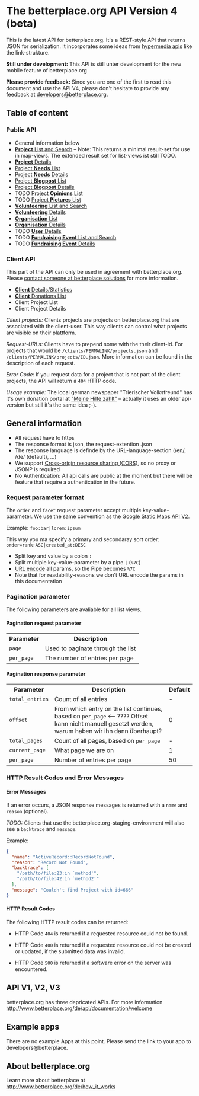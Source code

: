 # The betterplace.org API Version 4 (beta)

This is the latest API for betterplace.org. It's a REST-style API that returns
JSON for serialization.
It incorporates some ideas from [hypermedia apis](https://www.google.de/search?q=hypermedia+api)
like the link-strukture.

**Still under development:** This API is still unter development for
the new mobile feature of betterplace.org

**Please provide feedback:** Since you are one of the first to read this
document and use the API V4, please don't hesitate to provide any feedback at
developers@betterplace.org.


## Table of content

### Public API

* General information below
* [**Project** List and Search](sections/project_list.md) – Note: This returns a minimal result-set for use in map-views. The extended result set for list-views ist still TODO.
* [**Project** Details](sections/project_details.md)
* [Project **Needs** List](sections/need_list.md)
* [Project **Needs** Details](sections/need_details.md)
* [Project **Blogpost** List](sections/blog_post_list.md)
* [Project **Blogpost** Details](sections/blog_post_details.md)
* TODO [Project **Opinions** List](sections/opinion_list.md)
* TODO [Project **Pictures** List](sections/picture_list.md)
* [**Volunteering** List and Search](sections/volunteering_list.md)
* [**Volunteering** Details](sections/volunteering_details.md)
* [**Organisation** List](sections/organisation_list.md)
* [**Organisation** Details](sections/organisation_details.md)
* TODO [**User** Details](sections/user_details.md)
* TODO [**Fundraising Event** List and Search](sections/fundraising_event_list.md)
* TODO [**Fundraising Event** Details](sections/fundraising_event_details.md)


### Client API

This part of the API can only be used in agreement with betterplace.org.
Please [contact someone at betterplace solutions](http://www.betterplace-solutions.de/#buergerzeitung)
for more information.

* [**Client** Details/Statistics](sections/client_details.md)
* [**Client** Donations List](sections/client_donation_list.md)
* Client Project List
* Client Project Details

*Client projects:* Clients projects are projects on betterplace.org that are
associated with the client-user. This way clients can control what projects
are visible on their plattform.

*Request-URLs:* Clients have to prepend some with the their client-id.
For projects that would be `/clients/PERMALINK/projects.json` and `/clients/PERMALINK/projects/ID.json`.
More information can be found in the description of each request.

*Error Code:* If you request data for a project that is not part of the client
projects, the API will return a `404` HTTP code.

*Usage example:* The local german newspaper "Trierischer Volksfreund"
has it's own donation portal at ["Meine Hilfe zählt"](http://www.volksfreund-servicecenter.de/projekte/) – actually it uses an older api-version but still it's the same idea ;-).


## General information

* All request have to https
* The response format is json, the request-extention .json
* The response language is definde by the URL-language-section (/en/, /de/ (default), …)
* We support [Cross-origin resource sharing (CORS)](http://en.wikipedia.org/wiki/Cross-origin_resource_sharing), so no proxy or JSONP is required
* No Authentication: All api calls are public at the moment but there will be feature that require a authentication in the future.


### Request parameter format

The `order` and `facet` request parameter accept multiple key-value-parameter.
We use the same convention as the [Google Static Maps API V2](https://developers.google.com/maps/documentation/staticmaps/#URL_Parameters).

Example: `foo:bar|lorem:ipsum`

This way you ma specify a primary and secondaray sort order: `order=rank:ASC|created_at:DESC`

* Split key and value by a colon `:`
* Split multiple key-value-parameter by a pipe `|` (`%7C`)
* [URL encode](http://de.wikipedia.org/wiki/URL-Encoding) all params, so the Pipe becomes `%7C`
* Note that for readability-reasons we don't URL encode the params in this documentation


### Pagination parameter

The following parameters are avaliable for all list views.

#### Pagination request parameter

<table>
  <tr>
    <th>Parameter</th>
    <th>Description</th>
  </tr>
  <tr>
    <td><code>page</code></td>
    <td>Used to paginate through the list</td>
  </tr>
  <tr>
    <td><code>per_page</code></td>
    <td>The number of entries per page</td>
  </tr>
</table>

#### Pagination response parameter

<table>
  <tr>
    <th>Parameter</th>
    <th>Description</th>
    <th>Default</th>
  </tr>
  <tr>
    <td><code>total_entries</code></td>
    <td>Count of all entries</td>
    <td>-</td>
  </tr>
  <tr>
    <td><code>offset</code></td>
    <td>From which entry on the list continues, based on <code>per_page</code> <-- ???? Offset kann nicht manuell gesetzt werden, warum haben wir ihn dann überhaupt?</td>
    <td>0</td>
  </tr>
  <tr>
    <td><code>total_pages</code></td>
    <td>Count of all pages, based on <code>per_page</code></td>
    <td>-</td>
  </tr>
  <tr>
    <td><code>current_page</code></td>
    <td>What page we are on</td>
    <td>1</td>
  </tr>
  <tr>
    <td><code>per_page</code></td>
    <td>Number of entries per page</td>
    <td>50</td>
  </tr>
</table>


### HTTP Result Codes and Error Messages

#### Error Messages

If an error occurs, a JSON response messages is returned with a `name` and `reason` (optional).

_TODO:_ Clients that use the betterplace.org-staging-environment will also see a `backtrace` and `message`.

Example:

```json
{
  "name": "ActiveRecord::RecordNotFound",
  "reason": "Record Not Found",
  "backtrace": [
    "/path/to/file:23:in `method'",
    "/path/to/file:42:in `method2'"
  ],
  "message": "Couldn't find Project with id=666"
}
```

#### HTTP Result Codes

The following HTTP result codes can be returned:

* HTTP Code `404` is returned if a requested resource could not be found.

* HTTP Code `400` is returned if a requested resource could not be created or updated,
  if the submitted data was invalid.

* HTTP Code `500` is returned if a software error on the server was encountered.


## API V1, V2, V3

betterplace.org has three depricated APIs. For more information http://www.betterplace.org/de/api/documentation/welcome


## Example apps

There are no example Apps at this point.
Please send the link to your app to developers@betterplace.


## About betterplace.org

Learn more about betterplace at http://www.betterplace.org/de/how_it_works
